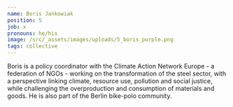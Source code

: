 ```yaml
---
name: Boris Jankowiak
position: 5
job: x
pronouns: he/his
image: /src/_assets/images/uploads/5_boris_purple.png
tags: collective
---
```


Boris is a policy coordinator with the Climate Action Network Europe - a federation of NGOs - working on the transformation of the steel sector, with a perspective linking climate, resource use, pollution and social justice, while challenging the overproduction and consumption of materials and goods. He is also part of the Berlin bike-polo community.
